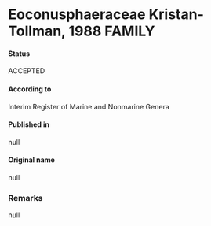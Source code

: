 Eoconusphaeraceae Kristan-Tollman, 1988 FAMILY
=======

#### Status
ACCEPTED

#### According to
Interim Register of Marine and Nonmarine Genera

#### Published in
null

#### Original name
null

### Remarks
null